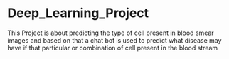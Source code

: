 # Deep_Learning_Project
 This Project is about predicting the type of cell present in blood smear images and based on that a chat bot is used to predict what disease may have if that particular or combination of cell present in the blood stream 
